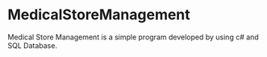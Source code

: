# MedicalStoreManagement
Medical Store Management is a simple program developed by using  c# and SQL Database.
